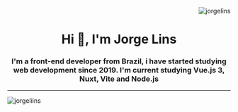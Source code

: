 
<p>&nbsp;<img align="right" src="https://github-readme-stats.vercel.app/api?username=jorgeliins&show_icons=true&locale=en" alt="jorgelins" /></p>

<h1 align="center">Hi 👋, I'm Jorge Lins</h1>
<h3 align="center">I'm a front-end developer from Brazil, i have started studying web development since 2019. I'm current studying Vue.js 3, Nuxt, Vite and Node.js</h3>


<hr>

<p><img align="left" src="https://github-readme-stats.vercel.app/api/top-langs?username=jorgeliins&show_icons=true&locale=en&layout=compact" alt="jorgeliins" /></p>

